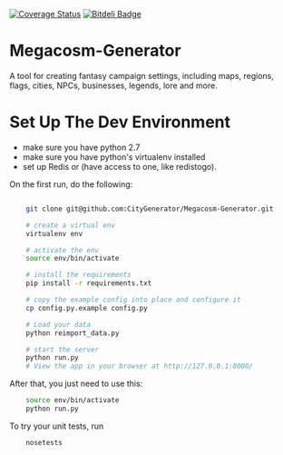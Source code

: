 [![Coverage Status](https://coveralls.io/repos/CityGenerator/Megacosm-Generator/badge.png?branch=develop)](https://coveralls.io/r/CityGenerator/Megacosm-Generator?branch=develop) 
[![Bitdeli Badge](https://d2weczhvl823v0.cloudfront.net/CityGenerator/megacosm-generator/trend.png)](https://bitdeli.com/free "Bitdeli Badge")

Megacosm-Generator
==================

A tool for creating fantasy campaign settings, including maps, regions, flags, cities, NPCs, businesses, legends, lore and more.

# Set Up The Dev Environment

* make sure you have python 2.7
* make sure you have python's virtualenv installed
* set up Redis or (have access to one, like redistogo).

On the first run, do the following:

```bash

    git clone git@github.com:CityGenerator/Megacosm-Generator.git

    # create a virtual env
    virtualenv env

    # activate the env
    source env/bin/activate

    # install the requirements
    pip install -r requirements.txt

    # copy the example config into place and configure it
    cp config.py.example config.py

    # Load your data
    python reimport_data.py

    # start the server
    python run.py
    # View the app in your browser at http://127.0.0.1:8000/
```

After that, you just need to use this:

```bash
    source env/bin/activate
    python run.py
```

To try your unit tests, run 

```bash
    nosetests
```

